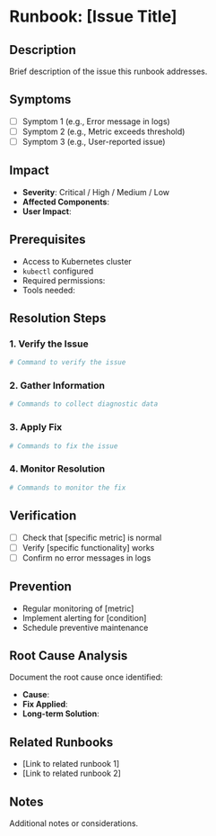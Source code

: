 # Runbook: [Issue Title]

## Description
Brief description of the issue this runbook addresses.

## Symptoms
- [ ] Symptom 1 (e.g., Error message in logs)
- [ ] Symptom 2 (e.g., Metric exceeds threshold)
- [ ] Symptom 3 (e.g., User-reported issue)

## Impact
- **Severity**: Critical / High / Medium / Low
- **Affected Components**: 
- **User Impact**: 

## Prerequisites
- Access to Kubernetes cluster
- `kubectl` configured
- Required permissions: 
- Tools needed: 

## Resolution Steps

### 1. Verify the Issue
```bash
# Command to verify the issue
```

### 2. Gather Information
```bash
# Commands to collect diagnostic data
```

### 3. Apply Fix
```bash
# Commands to fix the issue
```

### 4. Monitor Resolution
```bash
# Commands to monitor the fix
```

## Verification
- [ ] Check that [specific metric] is normal
- [ ] Verify [specific functionality] works
- [ ] Confirm no error messages in logs

## Prevention
- Regular monitoring of [metric]
- Implement alerting for [condition]
- Schedule preventive maintenance

## Root Cause Analysis
Document the root cause once identified:
- **Cause**: 
- **Fix Applied**: 
- **Long-term Solution**: 

## Related Runbooks
- [Link to related runbook 1]
- [Link to related runbook 2]

## Notes
Additional notes or considerations.
